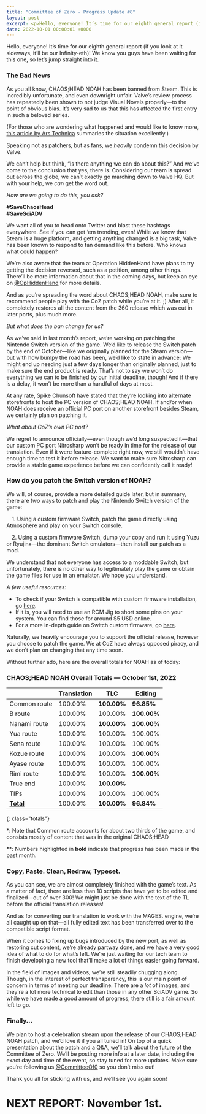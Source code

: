 ```yaml
---
title: "Committee of Zero - Progress Update #8"
layout: post
excerpt: <p>Hello, everyone! It’s time for our eighth general report (if you look at it sideways, it’ll be our Infinity-eth)! We know you guys have been waiting for this one, so let’s jump straight into it.</p>
date: 2022-10-01 00:00:01 +0000
---
```


Hello, everyone! It’s time for our eighth general report (if you look at it sideways, it’ll be our Infinity-eth)! We know you guys have been waiting for this one, so let’s jump straight into it.

### The Bad News

As you all know, CHAOS;HEAD NOAH has been banned from Steam. This is incredibly unfortunate, and even downright unfair. Valve’s review process has repeatedly been shown to not judge Visual Novels properly—to the point of obvious bias. It’s very sad to us that this has affected the first entry in such a beloved series.

(For those who are wondering what happened and would like to know more, [this article by Ars Technica](https://arstechnica.com/gaming/2022/09/nintendoes-what-valve-dont-game-barred-from-steam-will-launch-on-switch/) summaries the situation excellently.)

Speaking not as patchers, but as fans, we *heavily* condemn this decision by Valve.

We can’t help but think, “Is there anything we can do about this?” And we’ve come to the conclusion that yes, there is. Considering our team is spread out across the globe, we can’t exactly go marching down to Valve HQ. But with your help, we *can* get the word out.

*How are we going to do this, you ask?*

**#SaveChaosHead**<br>
**#SaveSciADV**

We want all of you to head onto Twitter and blast these hashtags everywhere. See if you can get ‘em trending, even! While we know that Steam is a huge platform, and getting anything changed is a big task, Valve has been known to respond to fan demand like this before. Who knows what could happen?

We’re also aware that the team at Operation HiddenHand have plans to try getting the decision reversed, such as a petition, among other things. There’ll be more information about that in the coming days, but keep an eye on [@OpHiddenHand](https://twitter.com/ophiddenhand) for more details.

And as you’re spreading the word about CHAOS;HEAD NOAH, make sure to recommend people play with the CoZ patch while you’re at it. ;) After all, it completely restores all the content from the 360 release which was cut in later ports, plus much more.

*But what does the ban change for us?*

As we’ve said in last month’s report, we’re working on patching the Nintendo Switch version of the game. We’d like to release the Switch patch by the end of October—like we originally planned for the Steam version—but with how bumpy the road has been, we’d like to state in advance: We might end up needing just a few days longer than originally planned, just to make sure the end product is ready. That’s not to say we won’t do everything we can to be finished by our initial deadline, though! And if there is a delay, it won’t be more than a handful of days at most.

At any rate, Spike Chunsoft have stated that they’re looking into alternate storefronts to host the PC version of CHAOS;HEAD NOAH. If and/or when NOAH does receive an official PC port on another storefront besides Steam, we certainly plan on patching it.

*What about CoZ’s own PC port?*

We regret to announce officially—even though we’d long suspected it—that our custom PC port Nitrosharp won’t be ready in time for the release of our translation. Even if it were feature-complete right now, we still wouldn’t have enough time to test it before release. We want to make sure Nitrosharp can provide a stable game experience before we can confidently call it ready!

### How do you patch the Switch version of NOAH?

We will, of course, provide a more detailed guide later, but in summary, there are two ways to patch and play the Nintendo Switch version of the game:

&emsp;1. Using a custom firmware Switch, patch the game directly using Atmosphere and play on your Switch console.

&emsp;2. Using a custom firmware Switch, dump your copy and run it using Yuzu or Ryujinx—the dominant Switch emulators—then install our patch as a mod.

We understand that not everyone has access to a moddable Switch, but unfortunately, there is no other way to legitimately play the game or obtain the game files for use in an emulator. We hope you understand.

*A few useful resources:*<br>

- To check if your Switch is compatible with custom firmware installation, go [here](https://ismyswitchpatched.com/).
- If it is, you will need to use an RCM Jig to short some pins on your system. You can find those for around $5 USD online.
- For a more in-depth guide on Switch custom firmware, go [here](https://nh-server.github.io/switch-guide/). 

Naturally, we heavily encourage you to support the official release, however you choose to patch the game. We at CoZ have always opposed piracy, and we don’t plan on changing that any time soon.

Without further ado, here are the overall totals for NOAH as of today:

### CHAOS;HEAD NOAH Overall Totals — October 1st, 2022

|                  | **Translation** | **TLC**    | **Editing** |
| ---------------- | --------------- | ---------- | ----------- |
| Common route     | 100.00%         | **100.00%**| **96.85%**  |
| B route          | 100.00%         | 100.00%    | **100.00%** |
| Nanami route     | 100.00%         | **100.00%**| **100.00%** |
| Yua route        | 100.00%         | 100.00%    | 100.00%     |
| Sena route       | 100.00%         | 100.00%    | 100.00%     |
| Kozue route      | 100.00%         | 100.00%    | **100.00%** |
| Ayase route      | 100.00%         | 100.00%    | 100.00%     |
| Rimi route       | 100.00%         | 100.00%    | **100.00%** |
| True end         | 100.00%         | **100.00%**|             |
| TIPs             | 100.00%         | 100.00%    | 100.00%     |
| **<u>Total</u>** | 100.00%         | **100.00%**| **96.84%**  |
{: class="totals"}

\*: Note that Common route accounts for about two thirds of the game, and consists mostly of content that was in the original CHAOS;HEAD

\*\*: Numbers highlighted in **bold** indicate that progress has been made in the past month.


### Copy, Paste. Clean, Redraw, Typeset.

As you can see, we are almost completely finished with the game’s text. As a matter of fact, there are less than 10 scripts that have yet to be edited and finalized—out of over 300! We might just be done with the text of the TL before the official translation releases!

And as for converting our translation to work with the MAGES. engine, we’re all caught up on that—all fully edited text has been transferred over to the compatible script format.

When it comes to fixing up bugs introduced by the new port, as well as restoring cut content, we’re already partway done, and we have a very good idea of what to do for what’s left. We’re just waiting for our tech team to finish developing a new tool that’ll make a lot of things easier going forward.

In the field of images and videos, we’re still steadily chugging along. Though, in the interest of perfect transparency, this is our main point of concern in terms of meeting our deadline. There are a *lot* of images, and they’re a lot more technical to edit than those in any other SciADV game. So while we have made a good amount of progress, there still is a fair amount left to go.

### Finally…

We plan to host a celebration stream upon the release of our CHAOS;HEAD NOAH patch, and we’d love it if you all tuned in! On top of a quick presentation about the patch and a Q&A, we’ll talk about the future of the Committee of Zero. We’ll be posting more info at a later date, including the exact day and time of the event, so stay tuned for more updates. Make sure you’re following us [@CommitteeOf0](https://twitter.com/CommitteeOf0) so you don’t miss out!

Thank you all for sticking with us, and we’ll see you again soon!

# NEXT REPORT: November 1st.